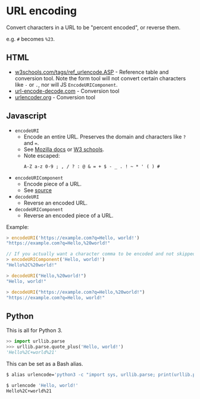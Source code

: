 # URL encoding

Convert characters in a URL to be "percent encoded", or reverse them.

e.g. `#` becomes `%23`.

## HTML

- [w3schools.com/tags/ref_urlencode.ASP](https://www.w3schools.com/tags/ref_urlencode.ASP) - Reference table and conversion tool. Note the form tool will not convert certain characters like `-` or `.`, nor will JS `EncodeURIComponent`.
- [url-encode-decode.com](https://www.url-encode-decode.com/) - Conversion tool
- [urlencoder.org](https://www.urlencoder.org/) - Conversion tool


## Javascript

- `encodeURI`
    - Encode an entire URL. Preserves the domain and characters like `?` and `=`.
    - See [Mozilla docs](https://developer.mozilla.org/en-US/docs/Web/JavaScript/Reference/Global_Objects/encodeURI) or [W3 schools](https://www.w3schools.com/jsref/jsref_encodeuri.asp).
    - Note escaped:
        ```
        A-Z a-z 0-9 ; , / ? : @ & = + $ - _ . ! ~ * ' ( ) #
        ```
- `encodeURIComponent`
    - Encode piece of a URL.
    - See [source](https://developer.mozilla.org/en-US/docs/Web/JavaScript/Reference/Global_Objects/encodeURIComponent)
- `decodeURI`
    - Reverse an encoded URL.
- `decodeURIComponent`
    - Reverse an encoded piece of a URL.

Example:

```javascript
> encodeURI('https://example.com?q=Hello, world!')
"https://example.com?q=Hello,%20world!"

// If you actually want a character comma to be encoded and not skipped, you would use this and then build the URL.
> encodeURIComponent('Hello, world!')
"Hello%2C%20world!"

> decodeURI("Hello,%20world!")
"Hello, world!"

> decodeURI("https://example.com?q=Hello,%20world!")
"https://example.com?q=Hello, world!"
```


## Python

This is all for Python 3.

```python
>> import urllib.parse
>>> urllib.parse.quote_plus('Hello, world!')
'Hello%2C+world%21'
```

This can be set as a Bash alias.

```sh
$ alias urlencode='python3 -c "import sys, urllib.parse; print(urllib.parse.quote_plus(sys.argv[1]));"'

$ urlencode 'Hello, world!'
Hello%2C+world%21
```
